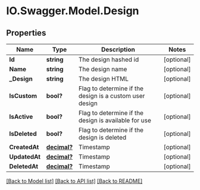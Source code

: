 # IO.Swagger.Model.Design
## Properties

Name | Type | Description | Notes
------------ | ------------- | ------------- | -------------
**Id** | **string** | The design hashed id | [optional] 
**Name** | **string** | The design name | [optional] 
**_Design** | **string** | The design HTML | [optional] 
**IsCustom** | **bool?** | Flag to determine if the design is a custom user design | [optional] 
**IsActive** | **bool?** | Flag to determine if the design is available for use | [optional] 
**IsDeleted** | **bool?** | Flag to determine if the design is deleted | [optional] 
**CreatedAt** | [**decimal?**](BigDecimal.md) | Timestamp | [optional] 
**UpdatedAt** | [**decimal?**](BigDecimal.md) | Timestamp | [optional] 
**DeletedAt** | [**decimal?**](BigDecimal.md) | Timestamp | [optional] 

[[Back to Model list]](../README.md#documentation-for-models) [[Back to API list]](../README.md#documentation-for-api-endpoints) [[Back to README]](../README.md)

